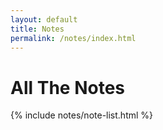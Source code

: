 ```yaml
---
layout: default
title: Notes
permalink: /notes/index.html
---
```


# All The Notes

{% include notes/note-list.html %}
